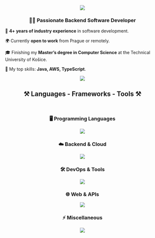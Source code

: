 <h1 align="center">
    <img src="https://readme-typing-svg.herokuapp.com/?font=Righteous&size=35&center=true&vCenter=true&width=500&height=70&duration=4000&lines=Hello+World!+👋🏼;+I'm+Samuel+Nečeda!;" />
</h1>

<h3 align="center">👨‍💻 Passionate Backend Software Developer</h3>

<div align="left">
 
 🔹 **4+ years of industry experience** in software development.  
 
 🌍 Currently **open to work** from Prague or remotely.  

 🎓 Finishing my **Master’s degree in Computer Science** at the Technical University of Košice.  

 🚀 My top skills: **Java, AWS, TypeScript**.  

</div>

<div align="center"> 
  <a href="https://www.linkedin.com/in/samuel-ne%C4%8Deda-1a07b81a1/" target="_blank">
    <img src="https://img.shields.io/badge/LinkedIn-0077B5?style=for-the-badge&logo=linkedin&logoColor=white" target="_blank" />
  </a>
</div>

<h2 align="center">⚒️ Languages - Frameworks - Tools ⚒️</h2>
<br/>

<div align="center">

### 🖥️ Programming Languages  
<img src="https://skillicons.dev/icons?i=java,ts,py" />  
<br>

### ☁️ Backend & Cloud  
<img src="https://skillicons.dev/icons?i=spring,aws,postgres,dynamodb,rabbitmq" />  
<br>

### 🛠️ DevOps & Tools  
<img src="https://skillicons.dev/icons?i=git,github,terraform,jenkins,maven" />  
<br>

### 🌐 Web & APIs  
<img src="https://skillicons.dev/icons?i=express,graphql,postman,nextjs,nodejs" />  
<br>

### ⚡ Miscellaneous  
<img src="https://skillicons.dev/icons?i=cloudflare,html,css" />  

</div>


